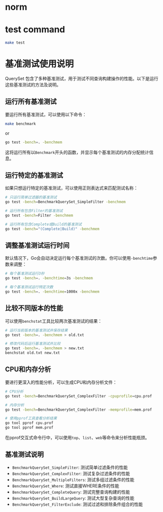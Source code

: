 # norm
# test command

```bash
make test
```

# 基准测试使用说明

QuerySet 包含了多种基准测试，用于测试不同查询构建操作的性能。以下是运行这些基准测试的方法及说明。

## 运行所有基准测试

要运行所有基准测试，可以使用以下命令：

```bash
make benchmark
```
or 

```bash
go test -bench=. -benchmem
```

这将运行所有以`Benchmark`开头的函数，并显示每个基准测试的内存分配统计信息。

## 运行特定的基准测试

如果只想运行特定的基准测试，可以使用正则表达式来匹配测试名称：

```bash
# 只运行简单过滤器的基准测试
go test -bench=BenchmarkQuerySet_SimpleFilter -benchmem

# 运行所有包含Filter的基准测试
go test -bench=Filter -benchmem

# 运行所有包含Complete或Build的基准测试
go test -bench="(Complete|Build)" -benchmem
```

## 调整基准测试运行时间

默认情况下，Go会自动决定运行每个基准测试的次数。你可以使用`-benchtime`参数来调整：

```bash
# 每个基准测试运行3秒
go test -bench=. -benchtime=3s -benchmem

# 每个基准测试运行特定次数
go test -bench=. -benchtime=1000x -benchmem
```

## 比较不同版本的性能

可以使用`benchstat`工具比较两次基准测试的结果：

```bash
# 运行当前版本的基准测试并保存结果
go test -bench=. -benchmem > old.txt

# 修改代码后运行基准测试并比较
go test -bench=. -benchmem > new.txt
benchstat old.txt new.txt
```

## CPU和内存分析

要进行更深入的性能分析，可以生成CPU和内存分析文件：

```bash
# CPU分析
go test -bench=BenchmarkQuerySet_ComplexFilter -cpuprofile=cpu.prof

# 内存分析
go test -bench=BenchmarkQuerySet_ComplexFilter -memprofile=mem.prof

# 使用pprof工具查看分析结果
go tool pprof cpu.prof
go tool pprof mem.prof
```

在pprof交互式命令行中，可以使用`top`、`list`、`web`等命令来分析性能瓶颈。

## 基准测试说明

- `BenchmarkQuerySet_SimpleFilter`: 测试简单过滤条件的性能
- `BenchmarkQuerySet_ComplexFilter`: 测试复杂过滤条件的性能
- `BenchmarkQuerySet_MultipleFilters`: 测试多组过滤条件的性能
- `BenchmarkQuerySet_Where`: 测试直接WHERE条件的性能
- `BenchmarkQuerySet_CompleteQuery`: 测试完整查询构建的性能
- `BenchmarkQuerySet_BuildLargeQuery`: 测试大型复杂查询的性能
- `BenchmarkQuerySet_FilterExclude`: 测试过滤和排除条件组合的性能
